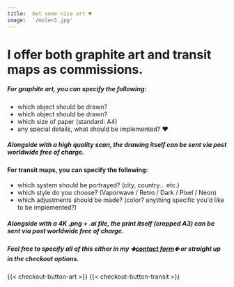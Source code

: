 ```yaml
---
title:  Get some nice art ♥
image:  '/molen1.jpg'
---
```



# I offer both graphite art and transit maps as commissions.

##### For graphite art, you can specify the following:

- which object should be drawn?
- which object should be drawn?
- which size of paper (standard: A4)
- any special details, what should be implemented? ♥

##### Alongside with a high quality scan, the drawing itself can be sent via post worldwide free of charge.


#### For transit maps, you can specify the following:

- which system should be portrayed? (city, country... etc.)
- which style do you choose? (Vaporwave / Retro / Dark / Pixel / Neon)
- which adjustments should be made? (color? anything specific you'd like to be implemented?)

##### Alongside with a 4K .png + .ai file, the print itself (cropped A3) can be sent via post worldwide free of charge.


##### Feel free to specify all of this either in my 🢂[contact form](/contact)🢀 or straight up in the checkout options.

‎{{< checkout-button-art >}}
‎{{< checkout-button-transit >}}